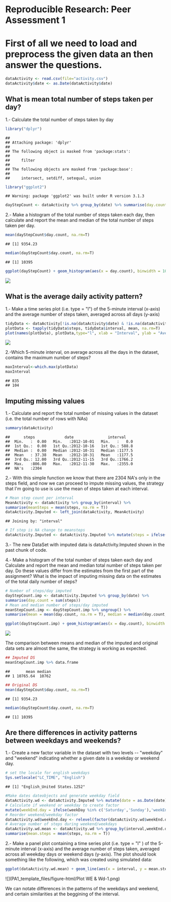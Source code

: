 # Reproducible Research: Peer Assessment 1
# First of all we need to load and preprocess the given data an then answer the questions.


```r
dataActivity <- read.csv(file="activity.csv")
dataActivity$date <- as.Date(dataActivity$date)
```

## What is mean total number of steps taken per day?

1.- Calculate the total number of steps taken by day


```r
library("dplyr")
```

```
## 
## Attaching package: 'dplyr'
## 
## The following object is masked from 'package:stats':
## 
##     filter
## 
## The following objects are masked from 'package:base':
## 
##     intersect, setdiff, setequal, union
```

```r
library("ggplot2")
```

```
## Warning: package 'ggplot2' was built under R version 3.1.3
```

```r
dayStepCount <- dataActivity %>% group_by(date) %>% summarise(day.count = sum(steps, na.rm=TRUE))
```

2.- Make a histogram of the total number of steps taken each day, then calculate and report the mean and median of the total number of steps taken per day.


```r
mean(dayStepCount$day.count, na.rm=T)
```

```
## [1] 9354.23
```

```r
median(dayStepCount$day.count, na.rm=T)
```

```
## [1] 10395
```

```r
ggplot(dayStepCount) + geom_histogram(aes(x = day.count), binwidth = 1000) + theme_bw() + ggtitle('Total number of steps per day') + xlab('Number of steps per day')
```

![](PA1_template_files/figure-html/mean_median-1.png) 

## What is the average daily activity pattern?

1.- Make a time series plot (i.e. type = "l") of the 5-minute interval (x-axis) and the average number of steps taken, averaged across all days (y-axis)


```r
tidyData <- dataActivity[!is.na(dataActivity$date) & !is.na(dataActivity$steps),]
plotData <- tapply(tidyData$steps, tidyData$interval, mean, na.rm=T)
plot(names(plotData), plotData,type="l", xlab = "Interval", ylab = "Average Steps")
```

![](PA1_template_files/figure-html/unnamed-chunk-1-1.png) 

2.-Which 5-minute interval, on average across all the days in the dataset, contains the maximum number of steps?


```r
maxInterval<-which.max(plotData)
maxInterval
```

```
## 835 
## 104
```

## Imputing missing values

1.- Calculate and report the total number of missing values in the dataset (i.e. the total number of rows with NAs)


```r
summary(dataActivity)
```

```
##      steps             date               interval     
##  Min.   :  0.00   Min.   :2012-10-01   Min.   :   0.0  
##  1st Qu.:  0.00   1st Qu.:2012-10-16   1st Qu.: 588.8  
##  Median :  0.00   Median :2012-10-31   Median :1177.5  
##  Mean   : 37.38   Mean   :2012-10-31   Mean   :1177.5  
##  3rd Qu.: 12.00   3rd Qu.:2012-11-15   3rd Qu.:1766.2  
##  Max.   :806.00   Max.   :2012-11-30   Max.   :2355.0  
##  NA's   :2304
```

2.- With this simple function we know that there are 2304 NA's only in the steps field, and now we can proceed to impute missing values, the strategy that I'm going to use is use the mean of steps taken at each interval.


```r
# Mean step count per interval
MeanActivity <- dataActivity %>% group_by(interval) %>% 
summarise(meanSteps = mean(steps, na.rm = T))
dataActivity.Imputed <- left_join(dataActivity, MeanActivity)
```

```
## Joining by: "interval"
```

```r
# If step is NA change to meansteps
dataActivity.Imputed <- dataActivity.Imputed %>% mutate(steps = ifelse(is.na(steps),round(meanSteps,0),steps))
```

3.- The new DataSet with imputed data is dataActivity.Imputed shown in the past chunk of code.

4.- Make a histogram of the total number of steps taken each day and Calculate and report the mean and median total number of steps taken per day. Do these values differ from the estimates from the first part of the assignment? What is the impact of imputing missing data on the estimates of the total daily number of steps?


```r
# Number of steps/day imputed
dayStepCount.imp <- dataActivity.Imputed %>% group_by(date) %>% 
summarise(day.count = sum(steps))
# Mean and median number of steps/day imputed
meanStepCount.imp <- dayStepCount.imp %>% ungroup() %>% 
summarise(mean = mean(day.count, na.rm = T), median = median(day.count, na.rm = T))

ggplot(dayStepCount.imp) + geom_histogram(aes(x = day.count), binwidth = 1000) + ggtitle('Histogram of total number of steps taken each day\nAfter imputation') + theme_bw() + xlab('Daily step count')
```

![](PA1_template_files/figure-html/histogram-1.png) 

The comparison between means and median of the imputed and original data sets are almost the same, the strategy is working as expected.


```r
## Imputed DS
meanStepCount.imp %>% data.frame
```

```
##       mean median
## 1 10765.64  10762
```

```r
## Original DS
mean(dayStepCount$day.count, na.rm=T)
```

```
## [1] 9354.23
```

```r
median(dayStepCount$day.count, na.rm=T)
```

```
## [1] 10395
```

## Are there differences in activity patterns between weekdays and weekends?

1.- Create a new factor variable in the dataset with two levels -- "weekday" and "weekend" indicating whether a given date is a weekday or weekend day.


```r
# set the locale for english weekdays
Sys.setlocale("LC_TIME", "English")
```

```
## [1] "English_United States.1252"
```

```r
#Make dates dateobjects and generate weekday field
dataActivity.wd <- dataActivity.Imputed %>% mutate(date = as.Date(date), weekDay = weekdays(date)) %>%
# Calculate if weekend or weekday to create factor
mutate(weekEnd.day = ifelse(weekDay %in% c('Saturday','Sunday'),'weekEnd','weekDay'))
# Reorder weekend/weekday factor
dataActivity.wd$weekEnd.day <- relevel(factor(dataActivity.wd$weekEnd.day), ref = 'weekEnd')
# Average number of steps during weekend/weekdays
dataActivity.wd.mean <- dataActivity.wd %>% group_by(interval,weekEnd.day) %>%
summarise(mean.steps = mean(steps, na.rm = T))
```

2.- Make a panel plot containing a time series plot (i.e.  type = "l" ) of the 5-minute interval (x-axis) and the average number of steps taken, averaged across all weekday days or weekend days (y-axis). The plot should look something like the following, which was created using simulated data:


```r
ggplot(dataActivity.wd.mean) + geom_line(aes(x = interval, y = mean.steps)) + facet_wrap(~weekEnd.day,nrow = 2) + theme_bw() + ggtitle('WeekEnd & WeekDay Patterns') + xlab('Interval') + ylab('Mean number of steps')
```

![](PA1_template_files/figure-html/Plot WE & Wd-1.png) 

We can notate differences in the patterns of the weekdays and weekend, and certain similarities at the beggining of the interval.
